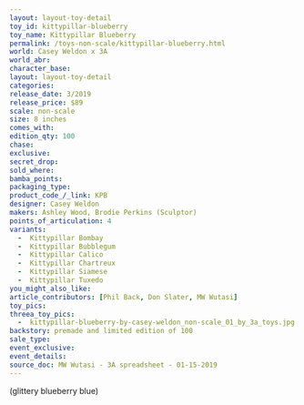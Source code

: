 ```yaml
---
layout: layout-toy-detail 
toy_id: kittypillar-blueberry
toy_name: Kittypillar Blueberry
permalink: /toys-non-scale/kittypillar-blueberry.html
world: Casey Weldon x 3A
world_abr: 
character_base: 
layout: layout-toy-detail
categories: 
release_date: 3/2019
release_price: $89 
scale: non-scale
size: 8 inches
comes_with: 
edition_qty: 100
chase: 
exclusive: 
secret_drop: 
sold_where: 
bamba_points: 
packaging_type: 
product_code_/_link: KPB
designer: Casey Weldon
makers: Ashley Wood, Brodie Perkins (Sculptor)
points_of_articulation: 4
variants: 
  -  Kittypillar Bombay
  -  Kittypillar Bubblegum
  -  Kittypillar Calico
  -  Kittypillar Chartreux
  -  Kittypillar Siamese
  -  Kittypillar Tuxedo
you_might_also_like: 
article_contributors: [Phil Back, Don Slater, MW Wutasi]
toy_pics: 
threea_toy_pics:
  -  kittypillar-blueberry-by-casey-weldon_non-scale_01_by_3a_toys.jpg
backstory: premade and limited edition of 100
sale_type: 
event_exclusive: 
event_details: 
source_doc: MW Wutasi - 3A spreadsheet - 01-15-2019
---
```

(glittery blueberry blue) 